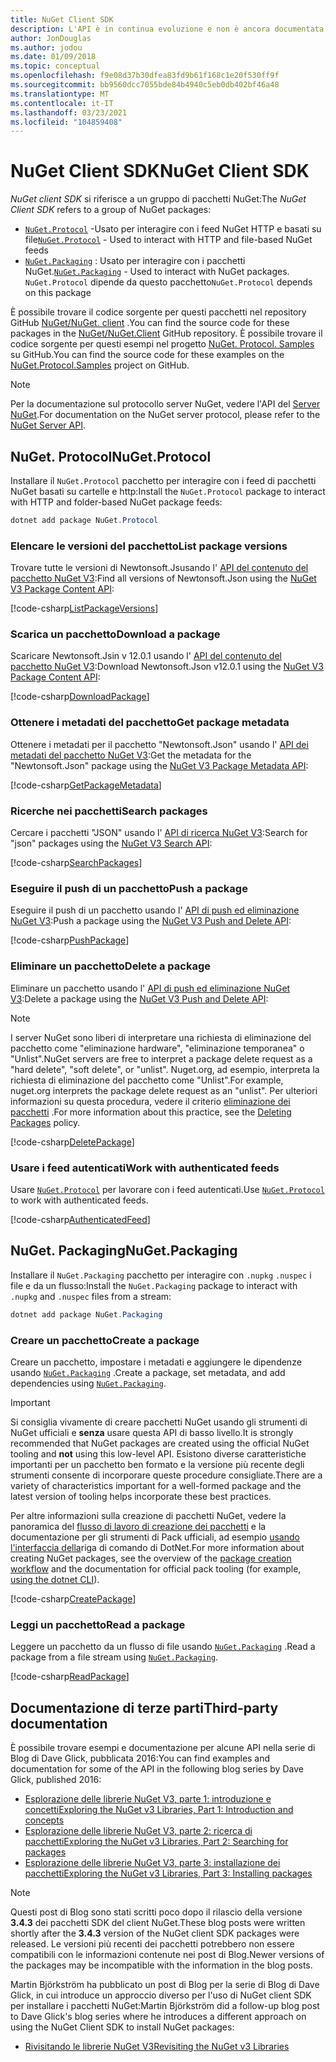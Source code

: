 ```yaml
---
title: NuGet Client SDK
description: L'API è in continua evoluzione e non è ancora documentata, ma gli esempi sono disponibili nel Blog di Dave Glick.
author: JonDouglas
ms.author: jodou
ms.date: 01/09/2018
ms.topic: conceptual
ms.openlocfilehash: f9e08d37b30dfea83fd9b61f168c1e20f530ff9f
ms.sourcegitcommit: bb9560dcc7055bde84b4940c5eb0db402bf46a48
ms.translationtype: MT
ms.contentlocale: it-IT
ms.lasthandoff: 03/23/2021
ms.locfileid: "104859408"
---
```

# <a name="nuget-client-sdk"></a><span data-ttu-id="39622-103">NuGet Client SDK</span><span class="sxs-lookup"><span data-stu-id="39622-103">NuGet Client SDK</span></span>

<span data-ttu-id="39622-104">*NuGet client SDK* si riferisce a un gruppo di pacchetti NuGet:</span><span class="sxs-lookup"><span data-stu-id="39622-104">The *NuGet Client SDK* refers to a group of NuGet packages:</span></span>

* <span data-ttu-id="39622-105">[`NuGet.Protocol`](https://www.nuget.org/packages/NuGet.Protocol) -Usato per interagire con i feed NuGet HTTP e basati su file</span><span class="sxs-lookup"><span data-stu-id="39622-105">[`NuGet.Protocol`](https://www.nuget.org/packages/NuGet.Protocol) - Used to interact with HTTP and file-based NuGet feeds</span></span>
* <span data-ttu-id="39622-106">[`NuGet.Packaging`](https://www.nuget.org/packages/NuGet.Packaging) : Usato per interagire con i pacchetti NuGet.</span><span class="sxs-lookup"><span data-stu-id="39622-106">[`NuGet.Packaging`](https://www.nuget.org/packages/NuGet.Packaging) - Used to interact with NuGet packages.</span></span> <span data-ttu-id="39622-107">`NuGet.Protocol` dipende da questo pacchetto</span><span class="sxs-lookup"><span data-stu-id="39622-107">`NuGet.Protocol` depends on this package</span></span>

<span data-ttu-id="39622-108">È possibile trovare il codice sorgente per questi pacchetti nel repository GitHub [NuGet/NuGet. client](https://github.com/NuGet/NuGet.Client) .</span><span class="sxs-lookup"><span data-stu-id="39622-108">You can find the source code for these packages in the [NuGet/NuGet.Client](https://github.com/NuGet/NuGet.Client) GitHub repository.</span></span>
<span data-ttu-id="39622-109">È possibile trovare il codice sorgente per questi esempi nel progetto [NuGet. Protocol. Samples](https://github.com/NuGet/Samples/tree/main/NuGetProtocolSamples) su GitHub.</span><span class="sxs-lookup"><span data-stu-id="39622-109">You can find the source code for these examples on the [NuGet.Protocol.Samples](https://github.com/NuGet/Samples/tree/main/NuGetProtocolSamples) project on GitHub.</span></span>

> [!Note]
> <span data-ttu-id="39622-110">Per la documentazione sul protocollo server NuGet, vedere l'API del [Server NuGet](~/api/overview.md).</span><span class="sxs-lookup"><span data-stu-id="39622-110">For documentation on the NuGet server protocol, please refer to the [NuGet Server API](~/api/overview.md).</span></span>

## <a name="nugetprotocol"></a><span data-ttu-id="39622-111">NuGet. Protocol</span><span class="sxs-lookup"><span data-stu-id="39622-111">NuGet.Protocol</span></span>

<span data-ttu-id="39622-112">Installare il `NuGet.Protocol` pacchetto per interagire con i feed di pacchetti NuGet basati su cartelle e http:</span><span class="sxs-lookup"><span data-stu-id="39622-112">Install the `NuGet.Protocol` package to interact with HTTP and folder-based NuGet package feeds:</span></span>

```ps1
dotnet add package NuGet.Protocol
```

### <a name="list-package-versions"></a><span data-ttu-id="39622-113">Elencare le versioni del pacchetto</span><span class="sxs-lookup"><span data-stu-id="39622-113">List package versions</span></span>

<span data-ttu-id="39622-114">Trovare tutte le versioni di Newtonsoft.Jsusando l' [API del contenuto del pacchetto NuGet V3](../api/package-base-address-resource.md#enumerate-package-versions):</span><span class="sxs-lookup"><span data-stu-id="39622-114">Find all versions of Newtonsoft.Json using the [NuGet V3 Package Content API](../api/package-base-address-resource.md#enumerate-package-versions):</span></span>

[!code-csharp[ListPackageVersions](~/../nuget-samples/NuGetProtocolSamples/Program.cs?name=ListPackageVersions)]

### <a name="download-a-package"></a><span data-ttu-id="39622-115">Scarica un pacchetto</span><span class="sxs-lookup"><span data-stu-id="39622-115">Download a package</span></span>

<span data-ttu-id="39622-116">Scaricare Newtonsoft.Jsin v 12.0.1 usando l' [API del contenuto del pacchetto NuGet V3](../api/package-base-address-resource.md):</span><span class="sxs-lookup"><span data-stu-id="39622-116">Download Newtonsoft.Json v12.0.1 using the [NuGet V3 Package Content API](../api/package-base-address-resource.md):</span></span>

[!code-csharp[DownloadPackage](~/../nuget-samples/NuGetProtocolSamples/Program.cs?name=DownloadPackage)]

### <a name="get-package-metadata"></a><span data-ttu-id="39622-117">Ottenere i metadati del pacchetto</span><span class="sxs-lookup"><span data-stu-id="39622-117">Get package metadata</span></span>

<span data-ttu-id="39622-118">Ottenere i metadati per il pacchetto "Newtonsoft.Json" usando l' [API dei metadati del pacchetto NuGet V3](../api/registration-base-url-resource.md):</span><span class="sxs-lookup"><span data-stu-id="39622-118">Get the metadata for the "Newtonsoft.Json" package using the [NuGet V3 Package Metadata API](../api/registration-base-url-resource.md):</span></span>

[!code-csharp[GetPackageMetadata](~/../nuget-samples/NuGetProtocolSamples/Program.cs?name=GetPackageMetadata)]

### <a name="search-packages"></a><span data-ttu-id="39622-119">Ricerche nei pacchetti</span><span class="sxs-lookup"><span data-stu-id="39622-119">Search packages</span></span>

<span data-ttu-id="39622-120">Cercare i pacchetti "JSON" usando l' [API di ricerca NuGet V3](../api/search-query-service-resource.md):</span><span class="sxs-lookup"><span data-stu-id="39622-120">Search for "json" packages using the [NuGet V3 Search API](../api/search-query-service-resource.md):</span></span>

[!code-csharp[SearchPackages](~/../nuget-samples/NuGetProtocolSamples/Program.cs?name=SearchPackages)]

### <a name="push-a-package"></a><span data-ttu-id="39622-121">Eseguire il push di un pacchetto</span><span class="sxs-lookup"><span data-stu-id="39622-121">Push a package</span></span>

<span data-ttu-id="39622-122">Eseguire il push di un pacchetto usando l' [API di push ed eliminazione NuGet V3](../api/package-publish-resource.md):</span><span class="sxs-lookup"><span data-stu-id="39622-122">Push a package using the [NuGet V3 Push and Delete API](../api/package-publish-resource.md):</span></span>

[!code-csharp[PushPackage](~/../nuget-samples/NuGetProtocolSamples/Program.cs?name=PushPackage)]

### <a name="delete-a-package"></a><span data-ttu-id="39622-123">Eliminare un pacchetto</span><span class="sxs-lookup"><span data-stu-id="39622-123">Delete a package</span></span>

<span data-ttu-id="39622-124">Eliminare un pacchetto usando l' [API di push ed eliminazione NuGet V3](../api/package-publish-resource.md):</span><span class="sxs-lookup"><span data-stu-id="39622-124">Delete a package using the [NuGet V3 Push and Delete API](../api/package-publish-resource.md):</span></span>

> [!Note]
> <span data-ttu-id="39622-125">I server NuGet sono liberi di interpretare una richiesta di eliminazione del pacchetto come "eliminazione hardware", "eliminazione temporanea" o "Unlist".</span><span class="sxs-lookup"><span data-stu-id="39622-125">NuGet servers are free to interpret a package delete request as a "hard delete", "soft delete", or "unlist".</span></span>
> <span data-ttu-id="39622-126">Nuget.org, ad esempio, interpreta la richiesta di eliminazione del pacchetto come "Unlist".</span><span class="sxs-lookup"><span data-stu-id="39622-126">For example, nuget.org interprets the package delete request as an "unlist".</span></span> <span data-ttu-id="39622-127">Per ulteriori informazioni su questa procedura, vedere il criterio [eliminazione dei pacchetti](../nuget-org/policies/deleting-packages.md) .</span><span class="sxs-lookup"><span data-stu-id="39622-127">For more information about this practice, see the [Deleting Packages](../nuget-org/policies/deleting-packages.md) policy.</span></span>

[!code-csharp[DeletePackage](~/../nuget-samples/NuGetProtocolSamples/Program.cs?name=DeletePackage)]

### <a name="work-with-authenticated-feeds"></a><span data-ttu-id="39622-128">Usare i feed autenticati</span><span class="sxs-lookup"><span data-stu-id="39622-128">Work with authenticated feeds</span></span>

<span data-ttu-id="39622-129">Usare [`NuGet.Protocol`](https://www.nuget.org/packages/NuGet.Protocol) per lavorare con i feed autenticati.</span><span class="sxs-lookup"><span data-stu-id="39622-129">Use [`NuGet.Protocol`](https://www.nuget.org/packages/NuGet.Protocol) to work with authenticated feeds.</span></span>

[!code-csharp[AuthenticatedFeed](~/../nuget-samples/NuGetProtocolSamples/Program.cs?name=AuthenticatedFeed)]

## <a name="nugetpackaging"></a><span data-ttu-id="39622-130">NuGet. Packaging</span><span class="sxs-lookup"><span data-stu-id="39622-130">NuGet.Packaging</span></span>

<span data-ttu-id="39622-131">Installare il `NuGet.Packaging` pacchetto per interagire con `.nupkg` `.nuspec` i file e da un flusso:</span><span class="sxs-lookup"><span data-stu-id="39622-131">Install the `NuGet.Packaging` package to interact with `.nupkg` and `.nuspec` files from a stream:</span></span>

```ps1
dotnet add package NuGet.Packaging
```

### <a name="create-a-package"></a><span data-ttu-id="39622-132">Creare un pacchetto</span><span class="sxs-lookup"><span data-stu-id="39622-132">Create a package</span></span>

<span data-ttu-id="39622-133">Creare un pacchetto, impostare i metadati e aggiungere le dipendenze usando [`NuGet.Packaging`](https://www.nuget.org/packages/NuGet.Packaging) .</span><span class="sxs-lookup"><span data-stu-id="39622-133">Create a package, set metadata, and add dependencies using [`NuGet.Packaging`](https://www.nuget.org/packages/NuGet.Packaging).</span></span>

> [!IMPORTANT]
> <span data-ttu-id="39622-134">Si consiglia vivamente di creare pacchetti NuGet usando gli strumenti di NuGet ufficiali e **senza** usare questa API di basso livello.</span><span class="sxs-lookup"><span data-stu-id="39622-134">It is strongly recommended that NuGet packages are created using the official NuGet tooling and **not** using this low-level API.</span></span> <span data-ttu-id="39622-135">Esistono diverse caratteristiche importanti per un pacchetto ben formato e la versione più recente degli strumenti consente di incorporare queste procedure consigliate.</span><span class="sxs-lookup"><span data-stu-id="39622-135">There are a variety of characteristics important for a well-formed package and the latest version of tooling helps incorporate these best practices.</span></span>
> 
> <span data-ttu-id="39622-136">Per altre informazioni sulla creazione di pacchetti NuGet, vedere la panoramica del [flusso di lavoro di creazione dei pacchetti](../create-packages/overview-and-workflow.md) e la documentazione per gli strumenti di Pack ufficiali, ad esempio [usando l'interfaccia della](../create-packages/creating-a-package-dotnet-cli.md)riga di comando di DotNet.</span><span class="sxs-lookup"><span data-stu-id="39622-136">For more information about creating NuGet packages, see the overview of the [package creation workflow](../create-packages/overview-and-workflow.md) and the documentation for official pack tooling (for example, [using the dotnet CLI](../create-packages/creating-a-package-dotnet-cli.md)).</span></span>

[!code-csharp[CreatePackage](~/../nuget-samples/NuGetProtocolSamples/Program.cs?name=CreatePackage)]

### <a name="read-a-package"></a><span data-ttu-id="39622-137">Leggi un pacchetto</span><span class="sxs-lookup"><span data-stu-id="39622-137">Read a package</span></span>

<span data-ttu-id="39622-138">Leggere un pacchetto da un flusso di file usando [`NuGet.Packaging`](https://www.nuget.org/packages/NuGet.Packaging) .</span><span class="sxs-lookup"><span data-stu-id="39622-138">Read a package from a file stream using [`NuGet.Packaging`](https://www.nuget.org/packages/NuGet.Packaging).</span></span>

[!code-csharp[ReadPackage](~/../nuget-samples/NuGetProtocolSamples/Program.cs?name=ReadPackage)]

## <a name="third-party-documentation"></a><span data-ttu-id="39622-139">Documentazione di terze parti</span><span class="sxs-lookup"><span data-stu-id="39622-139">Third-party documentation</span></span>

<span data-ttu-id="39622-140">È possibile trovare esempi e documentazione per alcune API nella serie di Blog di Dave Glick, pubblicata 2016:</span><span class="sxs-lookup"><span data-stu-id="39622-140">You can find examples and documentation for some of the API in the following blog series by Dave Glick, published 2016:</span></span>

- [<span data-ttu-id="39622-141">Esplorazione delle librerie NuGet V3, parte 1: introduzione e concetti</span><span class="sxs-lookup"><span data-stu-id="39622-141">Exploring the NuGet v3 Libraries, Part 1: Introduction and concepts</span></span>](http://daveaglick.com/posts/exploring-the-nuget-v3-libraries-part-1)
- [<span data-ttu-id="39622-142">Esplorazione delle librerie NuGet V3, parte 2: ricerca di pacchetti</span><span class="sxs-lookup"><span data-stu-id="39622-142">Exploring the NuGet v3 Libraries, Part 2: Searching for packages</span></span>](http://daveaglick.com/posts/exploring-the-nuget-v3-libraries-part-2)
- [<span data-ttu-id="39622-143">Esplorazione delle librerie NuGet V3, parte 3: installazione dei pacchetti</span><span class="sxs-lookup"><span data-stu-id="39622-143">Exploring the NuGet v3 Libraries, Part 3: Installing packages</span></span>](http://daveaglick.com/posts/exploring-the-nuget-v3-libraries-part-3)

> [!Note]
> <span data-ttu-id="39622-144">Questi post di Blog sono stati scritti poco dopo il rilascio della versione **3.4.3** dei pacchetti SDK del client NuGet.</span><span class="sxs-lookup"><span data-stu-id="39622-144">These blog posts were written shortly after the **3.4.3** version of the NuGet client SDK packages were released.</span></span>
> <span data-ttu-id="39622-145">Le versioni più recenti dei pacchetti potrebbero non essere compatibili con le informazioni contenute nei post di Blog.</span><span class="sxs-lookup"><span data-stu-id="39622-145">Newer versions of the packages may be incompatible with the information in the blog posts.</span></span>

<span data-ttu-id="39622-146">Martin Björkström ha pubblicato un post di Blog per la serie di Blog di Dave Glick, in cui introduce un approccio diverso per l'uso di NuGet client SDK per installare i pacchetti NuGet:</span><span class="sxs-lookup"><span data-stu-id="39622-146">Martin Björkström did a follow-up blog post to Dave Glick's blog series where he introduces a different approach on using the NuGet Client SDK to install NuGet packages:</span></span>

- [<span data-ttu-id="39622-147">Rivisitando le librerie NuGet V3</span><span class="sxs-lookup"><span data-stu-id="39622-147">Revisiting the NuGet v3 Libraries</span></span>](https://martinbjorkstrom.com/posts/2018-09-19-revisiting-nuget-client-libraries)
